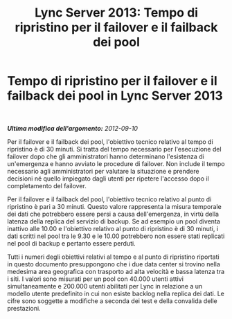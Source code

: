 ﻿---
title: 'Lync Server 2013: Tempo di ripristino per il failover e il failback dei pool'
TOCTitle: Tempo di ripristino per il failover e il failback dei pool
ms:assetid: 902c658f-8442-4d0d-b3ad-bf795ecd550d
ms:mtpsurl: https://technet.microsoft.com/it-it/library/JJ205079(v=OCS.15)
ms:contentKeyID: 49301312
ms.date: 08/24/2015
mtps_version: v=OCS.15
ms.translationtype: HT
---

# Tempo di ripristino per il failover e il failback dei pool in Lync Server 2013

 

_**Ultima modifica dell'argomento:** 2012-09-10_

Per il failover e il failback dei pool, l'obiettivo tecnico relativo al tempo di ripristino è di 30 minuti. Si tratta del tempo necessario per l'esecuzione del failover dopo che gli amministratori hanno determinano l'esistenza di un'emergenza e hanno avviato le procedure di failover. Non include il tempo necessario agli amministratori per valutare la situazione e prendere decisioni né quello impiegato dagli utenti per ripetere l'accesso dopo il completamento del failover.

Per il failover e il failback del pool, l'obiettivo tecnico relativo al punto di ripristino è pari a 30 minuti. Questo valore rappresenta la misura temporale dei dati che potrebbero essere persi a causa dell'emergenza, in virtù della latenza della replica del servizio di backup. Se ad esempio un pool diventa inattivo alle 10.00 e l'obiettivo relativo al punto di ripristino è di 30 minuti, i dati scritti nel pool tra le 9.30 e le 10.00 potrebbero non essere stati replicati nel pool di backup e pertanto essere perduti.

Tutti i numeri degli obiettivi relativi al tempo e al punto di ripristino riportati in questo documento presuppongono che i due data center si trovino nella medesima area geografica con trasporto ad alta velocità e bassa latenza tra i siti. I valori sono misurati per un pool con 40.000 utenti attivi simultaneamente e 200.000 utenti abilitati per Lync in relazione a un modello utente predefinito in cui non esiste backlog nella replica dei dati. Le cifre sono soggette a modifiche a seconda dei test e della convalida delle prestazioni.

